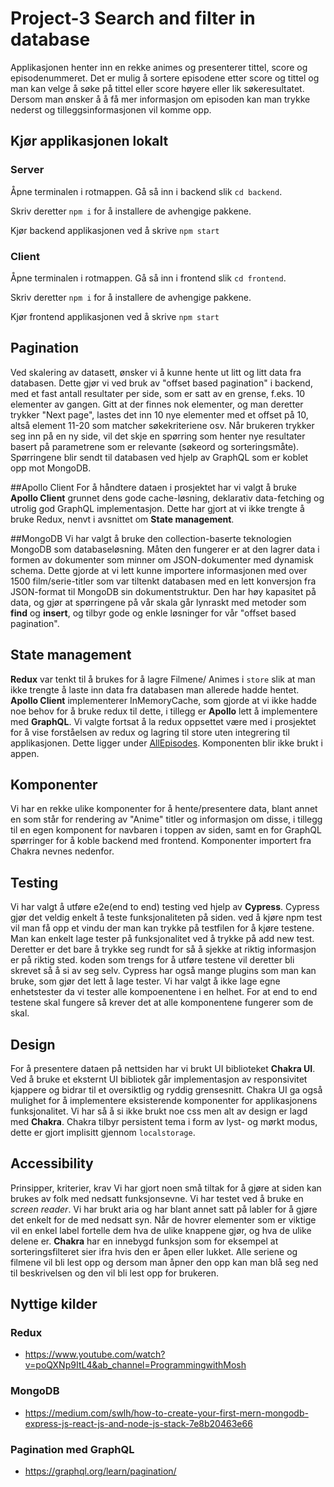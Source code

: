 # Project-3 Search and filter in database
Applikasjonen henter inn en rekke animes og presenterer tittel, score og episodenummeret. Det er mulig å sortere episodene etter score og tittel og man kan velge å søke på tittel eller score høyere eller lik søkeresultatet. Dersom man ønsker å å få mer informasjon om episoden kan man trykke nederst og tilleggsinformasjonen vil komme opp. 

## Kjør applikasjonen lokalt
### Server
Åpne terminalen i rotmappen. Gå så inn i backend slik `cd backend`.  

Skriv deretter `npm i` for å installere de avhengige pakkene.

Kjør backend applikasjonen ved å skrive `npm start`

### Client
Åpne terminalen i rotmappen. Gå så inn i frontend slik `cd frontend`.  

Skriv deretter `npm i` for å installere de avhengige pakkene.

Kjør frontend applikasjonen ved å skrive `npm start`

## Pagination
Ved skalering av datasett, ønsker vi å kunne hente ut litt og litt data fra databasen. Dette gjør vi ved bruk av "offset based pagination" i backend, med et fast antall resultater per side, som er satt av en grense, f.eks. 10 elementer av gangen. Gitt at der finnes nok elementer, og man deretter trykker "Next page", lastes det inn 10 nye elementer med et offset på 10, altså element 11-20 som matcher søkekriteriene osv. Når brukeren trykker seg inn på en ny side, vil det skje en spørring som henter nye resultater basert på parametrene som er relevante (søkeord og sorteringsmåte). Spørringene blir sendt til databasen ved hjelp av GraphQL som er koblet opp mot MongoDB.

##Apollo Client
For å håndtere dataen i prosjektet har vi valgt å bruke **Apollo Client** grunnet dens gode cache-løsning, deklarativ data-fetching og utrolig god GraphQL implementasjon. Dette har gjort at vi ikke trengte å bruke Redux, nenvt i avsnittet om **State management**.

##MongoDB
Vi har valgt å bruke den collection-baserte teknologien MongoDB som databaseløsning. Måten den fungerer er at den lagrer data i formen av dokumenter som minner om JSON-dokumenter med dynamisk schema. Dette gjorde at vi lett kunne importere informasjonen med over 1500 film/serie-titler som var tiltenkt databasen med en lett konversjon fra JSON-format til MongoDB sin dokumentstruktur. Den har høy kapasitet på data, og gjør at spørringene på vår skala går lynraskt med metoder som **find** og **insert**, og tilbyr gode og enkle løsninger for vår "offset based pagination".

## State management
**Redux** var tenkt til å brukes for å lagre Filmene/ Animes i `store` slik at man ikke trengte å laste inn data fra databasen man allerede hadde hentet. **Apollo Client** implementerer InMemoryCache, som gjorde at vi ikke hadde noe behov for å bruke redux til dette, i tillegg er **Apollo** lett å implementere med **GraphQL**. Vi valgte fortsat å la redux oppsettet være med i prosjektet for å vise forståelsen av redux og lagring til store uten integrering til applikasjonen. Dette ligger under [AllEpisodes](https://gitlab.stud.idi.ntnu.no/it2810-h21/team-31/project-3/-/tree/master/frontend/src/components/AllEpisodes). Komponenten blir ikke brukt i appen.

## Komponenter
Vi har en rekke ulike komponenter for å hente/presentere data, blant annet en som står for rendering av "Anime" titler og informasjon om disse, i tillegg til en egen komponent for navbaren i toppen av siden, samt en for GraphQL spørringer for å koble backend med frontend. Komponenter importert fra Chakra nevnes nedenfor.

## Testing
Vi har valgt å utføre e2e(end to end) testing ved hjelp av **Cypress**. Cypress gjør det veldig enkelt å teste funksjonaliteten på siden. ved å kjøre npm test vil man få opp et vindu der man kan trykke på testfilen for å kjøre testene. Man kan enkelt lage tester på funksjonalitet ved å trykke på add new test. Deretter er det bare å trykke seg rundt for så å sjekke at riktig informasjon er på riktig sted. koden som trengs for å utføre testene vil deretter bli skrevet så å si av seg selv. Cypress har også mange plugins som man kan bruke, som gjør det lett å lage tester. Vi har valgt å ikke lage egne enhetstester da vi tester alle kompoenentene i en helhet. For at end to end testene skal fungere så krever det at alle komponentene fungerer som de skal.

## Design
For å presentere dataen på nettsiden har vi brukt UI biblioteket **Chakra UI**. Ved å bruke et eksternt UI bibliotek går implementasjon av responsivitet kjappere og bidrar til et oversiktlig og ryddig grensesnitt. Chakra UI ga også mulighet for å implementere eksisterende komponenter for applikasjonens funksjonalitet. Vi har så å si ikke brukt noe css men alt av design er lagd med **Chakra**. Chakra tilbyr persistent tema i form av lyst- og mørkt modus, dette er gjort implisitt gjennom `localstorage`.

## Accessibility
Prinsipper, kriterier, krav
Vi har gjort noen små tiltak for å gjøre at siden kan brukes av folk med nedsatt funksjonsevne. Vi har testet ved å bruke en _screen reader_. Vi har brukt aria og har blant annet satt på labler for å gjøre det enkelt for de med nedsatt syn. Når de hovrer elementer som er viktige vil en enkel label fortelle dem hva de ulike knappene gjør, og hva de ulike delene er. **Chakra** har en innebygd funksjon som for eksempel at sorteringsfilteret sier ifra hvis den er åpen eller lukket. Alle seriene og filmene vil bli lest opp og dersom man åpner den opp kan man blå seg ned til beskrivelsen og den vil bli lest opp for brukeren. 

## Nyttige kilder

### Redux 
- https://www.youtube.com/watch?v=poQXNp9ItL4&ab_channel=ProgrammingwithMosh

### MongoDB
- https://medium.com/swlh/how-to-create-your-first-mern-mongodb-express-js-react-js-and-node-js-stack-7e8b20463e66

### Pagination med GraphQL
- https://graphql.org/learn/pagination/
